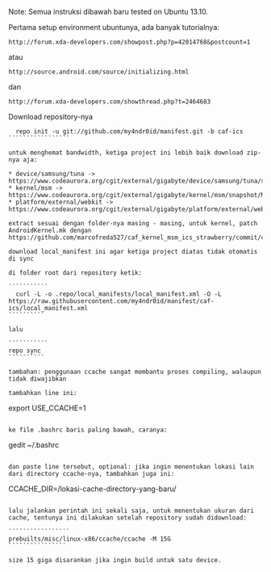 Note: Semua instruksi dibawah baru tested on Ubuntu 13.10.

Pertama setup environment ubuntunya, ada banyak tutorialnya:

``````````````````````
http://forum.xda-developers.com/showpost.php?p=42014768&postcount=1
``````````````````````

atau

``````````````````````
http://source.android.com/source/initializing.html
``````````````````````

dan

`````````````````````
http://forum.xda-developers.com/showthread.php?t=2464683
`````````````````````

Download repository-nya

``````````````````
  repo init -u git://github.com/my4ndr0id/manifest.git -b caf-ics
`````````````````

untuk menghemat bandwidth, ketiga project ini lebih baik download zip-nya aja:

* device/samsung/tuna -> https://www.codeaurora.org/cgit/external/gigabyte/device/samsung/tuna/snapshot/M8625SSNSKMLYA1050.tar.gz
* kernel/msm -> https://www.codeaurora.org/cgit/external/gigabyte/kernel/msm/snapshot/M8625SSNSKMLYA1050.tar.gz
* platform/external/webkit -> https://www.codeaurora.org/cgit/external/gigabyte/platform/external/webkit/snapshot/M8625SSNSKMLYA1050.tar.gz

extract sesuai dengan folder-nya masing - masing, untuk kernel, patch AndroidKernel.mk dengan https://github.com/marcofreda527/caf_kernel_msm_ics_strawberry/commit/c088ae12c1dd2ac3935a23e82255eb96dc0a3e05.patch

download local_manifest ini agar ketiga project diatas tidak otomatis di sync

di folder root dari repository ketik:

```````````
  curl -L -o .repo/local_manifests/local_manifest.xml -O -L https://raw.githubusercontent.com/my4ndr0id/manifest/caf-ics/local_manifest.xml
``````````

lalu

```````````
repo sync
``````````

tambahan: penggunaan ccache sangat membantu proses compiling, walaupun tidak diwajibkan

tambahkan line ini:

````````````````````
export USE_CCACHE=1
````````````````

ke file .bashrc baris paling bawah, caranya:

`````````````````````
gedit ~/.bashrc
````````````````````

dan paste line tersebut, optional: jika ingin menentukan lokasi lain dari directory ccache-nya, tambahkan juga ini:

`````````````````````
CCACHE_DIR=/lokasi-cache-directory-yang-baru/
`````````````````````

lalu jalankan perintah ini sekali saja, untuk menentukan ukuran dari cache, tentunya ini dilakukan setelah repository sudah didownload:

`````````````````
prebuilts/misc/linux-x86/ccache/ccache -M 15G
````````````````

size 15 giga disarankan jika ingin build untuk satu device.
